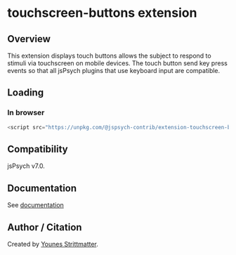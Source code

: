 # touchscreen-buttons extension

## Overview

This extension displays touch buttons allows the subject to respond to stimuli via touchscreen on mobile devices. The touch button send key press events so that all jsPsych plugins that use keyboard input are compatible.


## Loading

### In browser

```js
<script src="https://unpkg.com/@jspsych-contrib/extension-touchscreen-buttons@1.0.0">
```

## Compatibility

jsPsych v7.0.

## Documentation

See [documentation](docs/jspsych-touchscreen-buttons.md)

## Author / Citation

Created by [Younes Strittmatter](https://github.com/younesStrittmatter).
